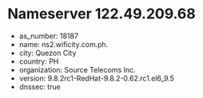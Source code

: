 # Nameserver 122.49.209.68

* as_number: 18187
* name: ns2.wificity.com.ph.
* city: Quezon City
* country: PH
* organization: Source Telecoms Inc.
* version: 9.8.2rc1-RedHat-9.8.2-0.62.rc1.el6_9.5
* dnssec: true
